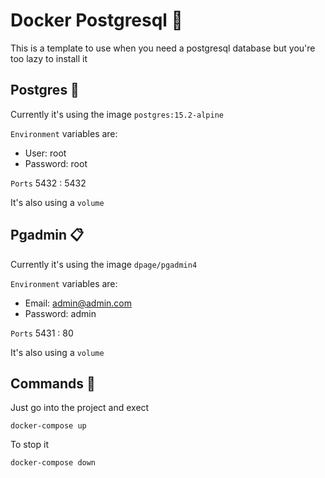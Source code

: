 # Docker Postgresql 🐳
This is a template to use when you need a postgresql database but you're too lazy to install it 

## Postgres 🐘
Currently it's using the image `postgres:15.2-alpine`

`Environment` variables are:
- User: root
- Password: root

`Ports` 5432 : 5432

It's also using a `volume`

## Pgadmin 📋

Currently it's using the image `dpage/pgadmin4`

`Environment` variables are:
- Email: admin@admin.com   
- Password: admin

`Ports` 5431 : 80

It's also using a `volume`

## Commands 🚀

Just go into the project and exect

```
docker-compose up
```

To stop it

```
docker-compose down
```
